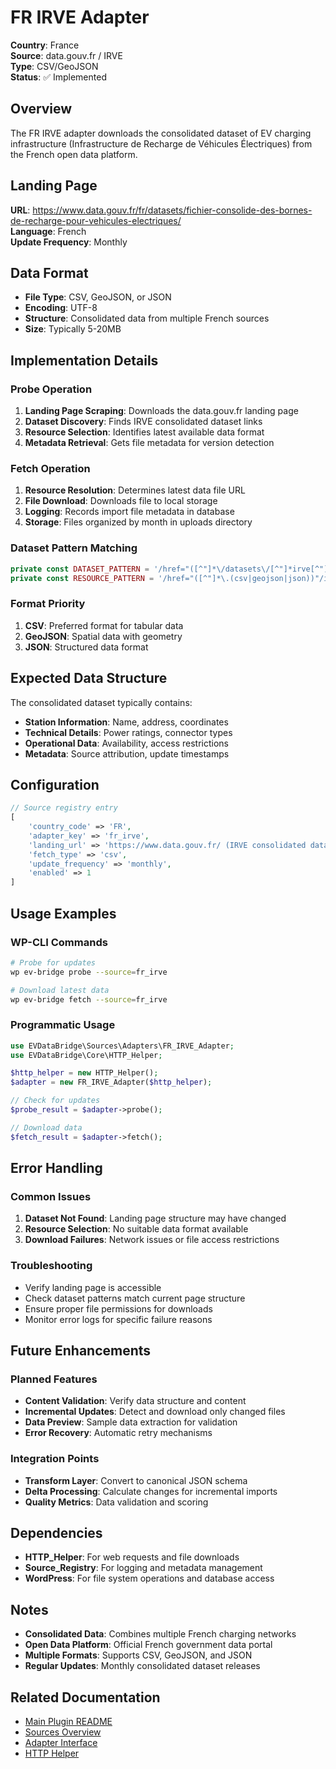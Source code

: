 # FR IRVE Adapter

**Country**: France  
**Source**: data.gouv.fr / IRVE  
**Type**: CSV/GeoJSON  
**Status**: ✅ Implemented  

## Overview

The FR IRVE adapter downloads the consolidated dataset of EV charging infrastructure (Infrastructure de Recharge de Véhicules Électriques) from the French open data platform.

## Landing Page

**URL**: https://www.data.gouv.fr/fr/datasets/fichier-consolide-des-bornes-de-recharge-pour-vehicules-electriques/  
**Language**: French  
**Update Frequency**: Monthly  

## Data Format

- **File Type**: CSV, GeoJSON, or JSON
- **Encoding**: UTF-8
- **Structure**: Consolidated data from multiple French sources
- **Size**: Typically 5-20MB

## Implementation Details

### Probe Operation

1. **Landing Page Scraping**: Downloads the data.gouv.fr landing page
2. **Dataset Discovery**: Finds IRVE consolidated dataset links
3. **Resource Selection**: Identifies latest available data format
4. **Metadata Retrieval**: Gets file metadata for version detection

### Fetch Operation

1. **Resource Resolution**: Determines latest data file URL
2. **File Download**: Downloads file to local storage
3. **Logging**: Records import file metadata in database
4. **Storage**: Files organized by month in uploads directory

### Dataset Pattern Matching

```php
private const DATASET_PATTERN = '/href="([^"]*\/datasets\/[^"]*irve[^"]*)"/i';
private const RESOURCE_PATTERN = '/href="([^"]*\.(csv|geojson|json))"/i';
```

### Format Priority

1. **CSV**: Preferred format for tabular data
2. **GeoJSON**: Spatial data with geometry
3. **JSON**: Structured data format

## Expected Data Structure

The consolidated dataset typically contains:

- **Station Information**: Name, address, coordinates
- **Technical Details**: Power ratings, connector types
- **Operational Data**: Availability, access restrictions
- **Metadata**: Source attribution, update timestamps

## Configuration

```php
// Source registry entry
[
    'country_code' => 'FR',
    'adapter_key' => 'fr_irve',
    'landing_url' => 'https://www.data.gouv.fr/ (IRVE consolidated dataset)',
    'fetch_type' => 'csv',
    'update_frequency' => 'monthly',
    'enabled' => 1
]
```

## Usage Examples

### WP-CLI Commands

```bash
# Probe for updates
wp ev-bridge probe --source=fr_irve

# Download latest data
wp ev-bridge fetch --source=fr_irve
```

### Programmatic Usage

```php
use EVDataBridge\Sources\Adapters\FR_IRVE_Adapter;
use EVDataBridge\Core\HTTP_Helper;

$http_helper = new HTTP_Helper();
$adapter = new FR_IRVE_Adapter($http_helper);

// Check for updates
$probe_result = $adapter->probe();

// Download data
$fetch_result = $adapter->fetch();
```

## Error Handling

### Common Issues

1. **Dataset Not Found**: Landing page structure may have changed
2. **Resource Selection**: No suitable data format available
3. **Download Failures**: Network issues or file access restrictions

### Troubleshooting

- Verify landing page is accessible
- Check dataset patterns match current page structure
- Ensure proper file permissions for downloads
- Monitor error logs for specific failure reasons

## Future Enhancements

### Planned Features

- **Content Validation**: Verify data structure and content
- **Incremental Updates**: Detect and download only changed files
- **Data Preview**: Sample data extraction for validation
- **Error Recovery**: Automatic retry mechanisms

### Integration Points

- **Transform Layer**: Convert to canonical JSON schema
- **Delta Processing**: Calculate changes for incremental imports
- **Quality Metrics**: Data validation and scoring

## Dependencies

- **HTTP_Helper**: For web requests and file downloads
- **Source_Registry**: For logging and metadata management
- **WordPress**: For file system operations and database access

## Notes

- **Consolidated Data**: Combines multiple French charging networks
- **Open Data Platform**: Official French government data portal
- **Multiple Formats**: Supports CSV, GeoJSON, and JSON
- **Regular Updates**: Monthly consolidated dataset releases

## Related Documentation

- [Main Plugin README](../README.md)
- [Sources Overview](../SOURCES_README.md)
- [Adapter Interface](../Adapter_Interface.md)
- [HTTP Helper](../Core/HTTP_Helper.md)
